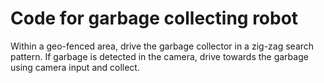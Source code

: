 # Code for garbage collecting robot

Within a geo-fenced area, drive the garbage collector in a zig-zag search pattern. 
If garbage is detected in the camera, drive towards the garbage using camera input and collect. 
